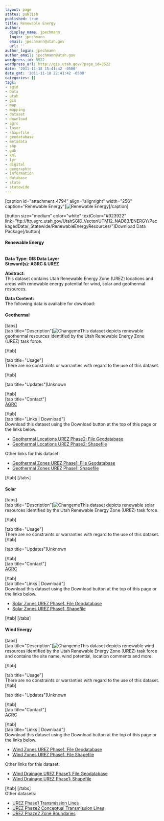 ```yaml
---
layout: page
status: publish
published: true
title: Renewable Energy
author:
  display_name: jpechmann
  login: jpechmann
  email: jpechmann@utah.gov
  url: ''
author_login: jpechmann
author_email: jpechmann@utah.gov
wordpress_id: 3522
wordpress_url: http://gis.utah.gov/?page_id=3522
date: '2011-11-18 15:41:42 -0500'
date_gmt: '2011-11-18 22:41:42 -0500'
categories: []
tags:
- sgid
- Data
- utah
- gis
- map
- mapping
- dataset
- download
- agrc
- layer
- shapefile
- geodatabase
- metadata
- shp
- gdb
- kml
- lyr
- digital
- geographic
- information
- database
- state
- statewide
---
```

<p>[caption id="attachment_4794" align="alignright" width="256" caption="Renewable Energy"]<img class="size-full wp-image-4794" src="http://gis.utah.gov/wp-content/uploads/Renewableenergy.png" alt="Renewable Energy" />[/caption]</p>
<p>[button size="medium" color="white" textColor="#923922" link="ftp://ftp.agrc.utah.gov/UtahSGID_Vector/UTM12_NAD83/ENERGY/PackagedData/_Statewide/RenewableEnergyResources/"]Download Data Package[/button]</p>
<h4><strong>Renewable Energy</h4>
<p></strong><br />
<strong>Data Type: GIS Data Layer</strong><br />
<strong>Steward(s): AGRC & UREZ</strong></p>
<p><strong>Abstract:</strong><br />
This dataset contains Utah Renewable Energy Zone (UREZ) locations and areas with renewable energy potential for wind, solar and geothermal resources.</p>
<p><strong>Data Content:</strong><br />
The following data is available for download:</p>
<p><h4 class="product">Geothermal</h4>
<p>[tabs]<br />
[tab title="Description"]<img class="productImage-Thumb" src="http://gis.utah.gov/wp-content/uploads/GeothermalSM.png" alt="Changeme" />This dataset depicts renewable geothermal resources identified by the Utah Renewable Energy Zone (UREZ) task force.
<div class="clear"></div>
<p> [/tab]</p>
<p>[tab title="Usage"]<br />
There are no constraints or warranties with regard to the use of this dataset.</p>
<p>[/tab]</p>
<p>[tab title="Updates"]Unknown</p>
<p>[/tab]<br />
[tab title="Contact"]<br />
<a href="mailto:agrc@utah.gov">AGRC</a></p>
<p>[/tab]<br />
[tab title="Links | Download"]<br />
Download this dataset using the Download button at the top of this page or the links below.</p>
<ul>
<li><a href="ftp://ftp.agrc.utah.gov/UtahSGID_Vector/UTM12_NAD83/ENERGY/UnpackagedData/UREZPhase2_Geothermal/_Statewide/UREZPhase2_Geothermal_gdb.zip">Geothermal Locations UREZ Phase2: File Geodatabase</a></li>
<li><a href="ftp://ftp.agrc.utah.gov/UtahSGID_Vector/UTM12_NAD83/ENERGY/UnpackagedData/UREZPhase2_Geothermal/_Statewide/UREZPhase2_Geothermal_shp.zip">Geothermal Locations UREZ Phase2: Shapefile</a></li>
</ul>
<p>Other links for this dataset:</p>
<ul>
<li><a href="ftp://ftp.agrc.utah.gov/UtahSGID_Vector/UTM12_NAD83/ENERGY/UnpackagedData/UREZPhase1_GeothermalZones/_Statewide/UREZPhase1_GeothermalZones_gdb.zip">Geothermal Zones UREZ Phase1: File Geodatabase</a></li>
<li><a href="ftp://ftp.agrc.utah.gov/UtahSGID_Vector/UTM12_NAD83/ENERGY/UnpackagedData/UREZPhase1_GeothermalZones/_Statewide/UREZPhase1_GeothermalZones_shp.zip">Geothermal Zones UREZ Phase1: Shapefile</a></li>
</ul>
<p>[/tab] [/tabs]</p>
<h4 class="product">Solar</h4>
<p>[tabs]<br />
[tab title="Description"]<img class="productImage-Thumb" src="http://gis.utah.gov/wp-content/uploads/SolarSM.png" alt="Changeme" />This dataset depicts renewable solar resources identified by the Utah Renewable Energy Zone (UREZ) task force.
<div class="clear"></div>
<p>  [/tab]</p>
<p>[tab title="Usage"]<br />
There are no constraints or warranties with regard to the use of this dataset.[/tab]</p>
<p>[tab title="Updates"]Unknown</p>
<p>[/tab]<br />
[tab title="Contact"]<br />
<a href="mailto:agrc@utah.gov">AGRC</a></p>
<p>[/tab]<br />
[tab title="Links | Download"]<br />
Download this dataset using the Download button at the top of this page or the links below.</p>
<ul>
<li><a href="ftp://ftp.agrc.utah.gov/UtahSGID_Vector/UTM12_NAD83/ENERGY/UnpackagedData/UREZPhase1_SolarZones/_Statewide/UREZPhase1_SolarZones_gdb.zip">Solar Zones UREZ Phase1: File Geodatabase</a></li>
<li><a href="ftp://ftp.agrc.utah.gov/UtahSGID_Vector/UTM12_NAD83/ENERGY/UnpackagedData/UREZPhase1_SolarZones/_Statewide/UREZPhase1_SolarZones_shp.zip">Solar Zones UREZ Phase1: Shapefile</a></li>
</ul>
<p>[/tab] [/tabs]</p>
<h4 class="product">Wind Energy</h4>
<p>[tabs]<br />
[tab title="Description"]<img class="productImage-Thumb" src="http://gis.utah.gov/wp-content/uploads/WindSM.png" alt="Changeme" />This dataset depicts renewable wind resources identified by the Utah Renewable Energy Zone (UREZ) task force and contains the site name, wind potential, location comments and more.
<div class="clear"></div>
<p>  [/tab]</p>
<p>[tab title="Usage"]<br />
There are no constraints or warranties with regard to the use of this dataset.[/tab]</p>
<p>[tab title="Updates"]Unknown</p>
<p>[/tab]<br />
[tab title="Contact"]<br />
<a href="mailto:agrc@utah.gov">AGRC</a></p>
<p>[/tab]<br />
[tab title="Links | Download"]<br />
Download this dataset using the Download button at the top of this page or the links below.</p>
<ul>
<li><a href="ftp://ftp.agrc.utah.gov/UtahSGID_Vector/UTM12_NAD83/ENERGY/UnpackagedData/UREZPhase1_WindZones/_Statewide/UREZPhase1_WindZones_gdb.zip">Wind Zones UREZ Phase1: File Geodatabase</a></li>
<li><a href="ftp://ftp.agrc.utah.gov/UtahSGID_Vector/UTM12_NAD83/ENERGY/UnpackagedData/UREZPhase1_WindZones/_Statewide/UREZPhase1_WindZones_shp.zip">Wind Zones UREZ Phase1: File Shapefile</a></li>
</ul>
<p>Other links for this dataset:</p>
<ul>
<li><a href="ftp://ftp.agrc.utah.gov/UtahSGID_Vector/UTM12_NAD83/ENERGY/UnpackagedData/UREZPhase1_WindDrainage/_Statewide/UREZPhase1_WindDrainage_gdb.zip">Wind Drainage UREZ Phase1: File Geodatabase</a></li>
<li><a href="ftp://ftp.agrc.utah.gov/UtahSGID_Vector/UTM12_NAD83/ENERGY/UnpackagedData/UREZPhase1_WindDrainage/_Statewide/UREZPhase1_WindDrainage_shp.zip">Wind Drainage UREZ Phase1: Shapefile</a></li>
</ul>
<p>[/tab] [/tabs]<br />
Other datasets:</p>
<ul>
<li><a href="ftp://ftp.agrc.utah.gov/UtahSGID_Vector/UTM12_NAD83/ENERGY/UnpackagedData/UREZPhase1_Transmission/_Statewide/">UREZ Phase1 Transmission Lines</a></li>
<li><a href="ftp://ftp.agrc.utah.gov/UtahSGID_Vector/UTM12_NAD83/ENERGY/UnpackagedData/UREZPhase2_ConceptualTransmission/_Statewide/">UREZ Phaze2 Conceptual Transmission Lines</a></li>
<li><a href="ftp://ftp.agrc.utah.gov/UtahSGID_Vector/UTM12_NAD83/ENERGY/UnpackagedData/UREZPhase2_ZoneBoundaries/_Statewide/">UREZ Phaze2 Zone Boundaries</a></li>
</ul>
